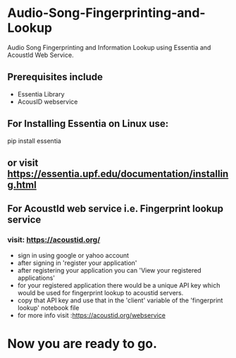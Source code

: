 # Audio-Song-Fingerprinting-and-Lookup
Audio Song Fingerprinting and Information Lookup using Essentia and AcoustId Web Service.

## Prerequisites include
- Essentia Library
- AcousID webservice
## For Installing Essentia on Linux use:
pip install essentia
## or visit https://essentia.upf.edu/documentation/installing.html
## For AcoustId web service i.e. Fingerprint lookup service 
### visit: https://acoustid.org/
- sign in using google or yahoo account
- after signing in 'register your application'
- after registering your application you can 'View your registered applications'
- for your registered application there would be a unique API key which would be used for fingerprint lookup to acoustid servers.
- copy that API key and use that in the 'client' variable of the 'fingerprint lookup' notebook file
- for more info visit :https://acoustid.org/webservice

# Now you are ready to go.
